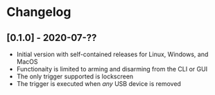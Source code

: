 # Changelog

## [0.1.0] - 2020-07-??
- Initial version with self-contained releases for Linux, Windows, and MacOS
- Functionaity is limited to arming and disarming from the CLI or GUI
- The only trigger supported is lockscreen
- The trigger is executed when *any* USB device is removed
